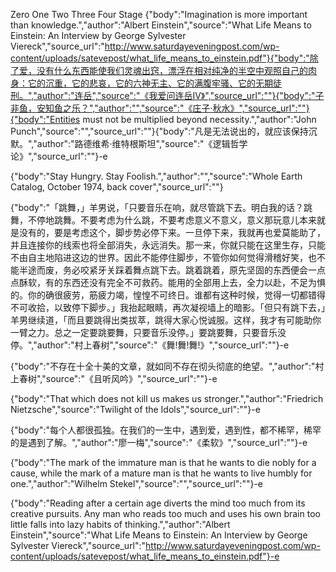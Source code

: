 Zero
One
Two
Three
Four Stage
{"body":"Imagination is more important than knowledge.","author":"Albert Einstein","source":"What Life Means to Einstein: An Interview by George Sylvester Viereck","source_url":"http://www.saturdayeveningpost.com/wp-content/uploads/satevepost/what_life_means_to_einstein.pdf"}{"body":"除了爱，没有什么东西能使我们灵魂出窍，漂浮在相对纯净的半空中观照自己的肉身：它的沉重，它的悲哀，它的六神无主、它的满腹牢骚、它的无期徒刑。","author":"连岳","source":"《我爱问连岳IV》","source_url":""}{"body":"子非鱼，安知鱼之乐？","author":"","source":"《庄子·秋水》","source_url":""}{"body":"Entities must not be multiplied beyond necessity.","author":"John Punch","source":"","source_url":""}{"body":"凡是无法说出的，就应该保持沉默。","author":"路德维希·维特根斯坦","source":"《逻辑哲学论》","source_url":""}-e 





{"body":"Stay Hungry. Stay Foolish.","author":"","source":"Whole Earth Catalog, October 1974, back cover","source_url":""}

{"body":"「跳舞，」羊男说，「只要音乐在响，就尽管跳下去。明白我的话？跳舞，不停地跳舞。不要考虑为什么跳，不要考虑意义不意义，意义那玩意儿本来就是没有的，要是考虑这个，脚步势必停下来。一旦停下来，我就再也爱莫能助了，并且连接你的线索也将全部消失，永远消失。那一来，你就只能在这里生存，只能不由自主地陷进这边的世界。因此不能停住脚步，不管你如何觉得滑稽好笑，也不能半途而废，务必咬紧牙关踩着舞点跳下去。跳着跳着，原先坚固的东西便会一点点酥软，有的东西还没有完全不可救药。能用的全部用上去，全力以赴，不足为惧的。你的确很疲劳，筋疲力竭，惶惶不可终日。谁都有这种时候，觉得一切都错得不可收拾，以致停下脚步。」我抬起眼睛，再次凝视墙上的暗影。「但只有跳下去，」羊男继续道，「而且要跳得出类拔萃，跳得大家心悦诚服。这样，我才有可能助你一臂之力。总之一定要跳要舞，只要音乐没停。」要跳要舞，只要音乐没停。","author":"村上春树","source":"《舞!舞!舞!》","source_url":""}-e 

{"body":"不存在十全十美的文章，就如同不存在彻头彻底的绝望。","author":"村上春树","source":"《且听风吟》","source_url":""}-e 

{"body":"That which does not kill us makes us stronger.","author":"Friedrich Nietzsche","source":"Twilight of the Idols","source_url":""}-e 

{"body":"每个人都很孤独。在我们的一生中，遇到爱，遇到性，都不稀罕，稀罕的是遇到了解。","author":"廖一梅","source":"《柔软》","source_url":""}-e 

{"body":"The mark of the immature man is that he wants to die nobly for a cause, while the mark of a mature man is that he wants to live humbly for one.","author":"Wilhelm Stekel","source":"","source_url":""}-e 

{"body":"Reading after a certain age diverts the mind too much from its creative pursuits. Any man who reads too much and uses his own brain too little falls into lazy habits of thinking.","author":"Albert Einstein","source":"What Life Means to Einstein: An Interview by George Sylvester Viereck","source_url":"http://www.saturdayeveningpost.com/wp-content/uploads/satevepost/what_life_means_to_einstein.pdf"}-e 


